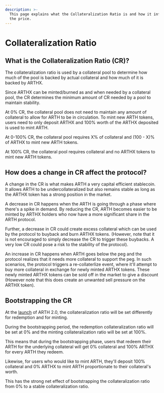 ```yaml
---
description: >-
  This page explains what the Collateralization Ratio is and how it influences
  the price.
---
```


# Collateralization Ratio

## What is the Collateralization Ratio \(CR\)?

The collateralization ratio is used by a collateral pool to determine how much of the pool is backed by actual collateral and how much of it is backed by ARTHX. 

Since ARTHX can be minted/burned as and when needed by a collateral pool, the CR determines the minimum amount of CR needed by a pool to maintain stability. 

At 0% CR, the collateral pool does not need to maintain any amount of collateral to allow for ARTH to be in circulation. To mint new ARTH tokens, users need to only deposit ARTHX and 100% worth of the ARTHX deposited is used to mint ARTH.

At 0-100% CR, the collateral pool requires X% of collateral and \(100 - X\)% of ARTHX to mint new ARTH tokens.

At 100% CR, the collateral pool requires collateral and no ARTHX tokens to mint new ARTH tokens.

## How does a change in CR affect the protocol?

A change in the CR is what makes ARTH a very capital efficient stablecoin. It allows ARTH to be undercollateralized but also remains stable as long as the ARTHX token has a strong position in the market.

A decrease in CR happens when the ARTH is going through a phase where there's a spike in demand. By reducing the CR, ARTH becomes easier to be minted by ARTHX holders who now have a more significant share in the ARTH protocol.

Further, a decrease in CR could create excess collateral which can be used by the protocol to buyback and burn ARTHX tokens. \(However, note that it is not encouraged to simply decrease the CR to trigger these buybacks. A very low CR could pose a risk to the stability of the protocol\).

An increase in CR happens when ARTH goes below the peg and the protocol realizes that it needs more collateral to support the peg. In such scenarios, the protocol triggers a re-collaterlize event, where it'll attempt to buy more collateral in exchange for newly minted ARTHX tokens. These newly minted ARTHX tokens can be sold off in the market to give a discount \(However note that this does create an unwanted sell pressure on the ARTHX token\). 

## Bootstrapping the CR

At the [launch](../../arth-v2-phased-launch.md) of ARTH 2.0, the collateralization ratio will be set differently for redemption and for minting.

During the bootstrapping period, the redemption collateralization ratio will be set at 0% and the minting collateralization ratio will be set at 100%.

This means that during the bootstrapping phase, users that redeem their ARTH for the underlying collateral will get 0% collateral and 100% ARTHX for every ARTH they redeem.

Likewise, for users who would like to mint ARTH, they'll deposit 100% collateral and 0% ARTHX to mint ARTH proportionate to their collateral's worth.

This has the strong net effect of bootstrapping the collateralization ratio from 0% to a stable collateralization ratio.

